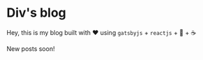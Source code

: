 # Div's blog
Hey, this is my blog built with ❤️ using `gatsbyjs` + `reactjs` + :musical_score: + :coffee:

New posts soon!
